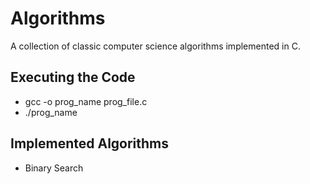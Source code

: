 # Algorithms
A collection of classic computer science algorithms implemented in C.

## Executing the Code

- gcc -o prog_name prog_file.c
- ./prog_name

## Implemented Algorithms

- Binary Search

